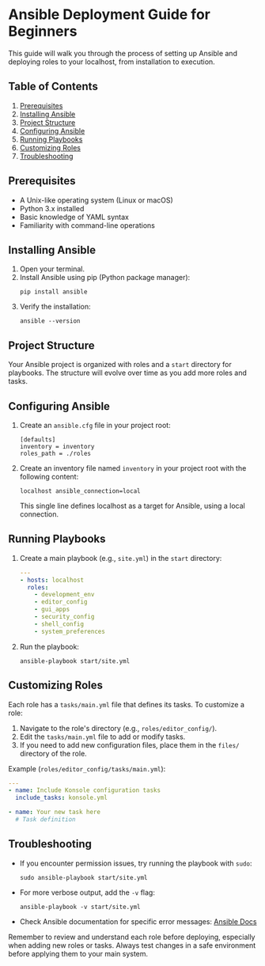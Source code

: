 # Ansible Deployment Guide for Beginners

This guide will walk you through the process of setting up Ansible and deploying roles to your localhost, from installation to execution.

## Table of Contents
1. [Prerequisites](#prerequisites)
2. [Installing Ansible](#installing-ansible)
3. [Project Structure](#project-structure)
4. [Configuring Ansible](#configuring-ansible)
5. [Running Playbooks](#running-playbooks)
6. [Customizing Roles](#customizing-roles)
7. [Troubleshooting](#troubleshooting)

## Prerequisites

- A Unix-like operating system (Linux or macOS)
- Python 3.x installed
- Basic knowledge of YAML syntax
- Familiarity with command-line operations

## Installing Ansible

1. Open your terminal.
2. Install Ansible using pip (Python package manager):
   ```
   pip install ansible
   ```
3. Verify the installation:
   ```
   ansible --version
   ```

## Project Structure

Your Ansible project is organized with roles and a `start` directory for playbooks. The structure will evolve over time as you add more roles and tasks.

## Configuring Ansible

1. Create an `ansible.cfg` file in your project root:
   ```
   [defaults]
   inventory = inventory
   roles_path = ./roles
   ```

2. Create an inventory file named `inventory` in your project root with the following content:
   ```
   localhost ansible_connection=local
   ```
   This single line defines localhost as a target for Ansible, using a local connection.

## Running Playbooks

1. Create a main playbook (e.g., `site.yml`) in the `start` directory:
   ```yaml
   ---
   - hosts: localhost
     roles:
       - development_env
       - editor_config
       - gui_apps
       - security_config
       - shell_config
       - system_preferences
   ```

2. Run the playbook:
   ```
   ansible-playbook start/site.yml
   ```

## Customizing Roles

Each role has a `tasks/main.yml` file that defines its tasks. To customize a role:

1. Navigate to the role's directory (e.g., `roles/editor_config/`).
2. Edit the `tasks/main.yml` file to add or modify tasks.
3. If you need to add new configuration files, place them in the `files/` directory of the role.

Example (`roles/editor_config/tasks/main.yml`):
```yaml
---
- name: Include Konsole configuration tasks
  include_tasks: konsole.yml

- name: Your new task here
  # Task definition
```

## Troubleshooting

- If you encounter permission issues, try running the playbook with `sudo`:
  ```
  sudo ansible-playbook start/site.yml
  ```

- For more verbose output, add the `-v` flag:
  ```
  ansible-playbook -v start/site.yml
  ```

- Check Ansible documentation for specific error messages: [Ansible Docs](https://docs.ansible.com/)

Remember to review and understand each role before deploying, especially when adding new roles or tasks. Always test changes in a safe environment before applying them to your main system.
